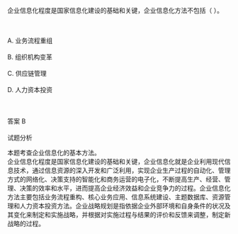 <div class="detail lh2"><p>
企业信息化程度是国家信息化建设的基础和关键，企业信息化方法不包括（  ）。</p><br/><br/>A. 业务流程重组<br/><br/>B. 组织机构变革<br/><br/>C. 供应链管理<br/><br/>D. 人力资本投资<br/><br/><br/><br/>答案 B<br/><br/>试题分析<br/><p>本题考查企业信息化的基本方法。<br/>
企业信息化程度是国家信息化建设的基础和关键，企业信息化就是企业利用现代信息技术，通过信息资源的深入开发和广泛利用，实现企业生产过程的自动化、管理方式的网络化、决策支持的智能化和商务运营的电子化，不断提高生产、经营、管理、决策的效率和水平，进而提高企业经济效益和企业竞争力的过程。企业信息化方法主要包括业务流程重构、核心业务应用、信息系统建设、主题数据库、资源管理和人力资本投资方法。企业战略规划是指依据企业外部环境和自身条件的状况及其变化来制定和实施战略，并根据对实施过程与结果的评价和反馈来调整，制定新战略的过程。</p></div>